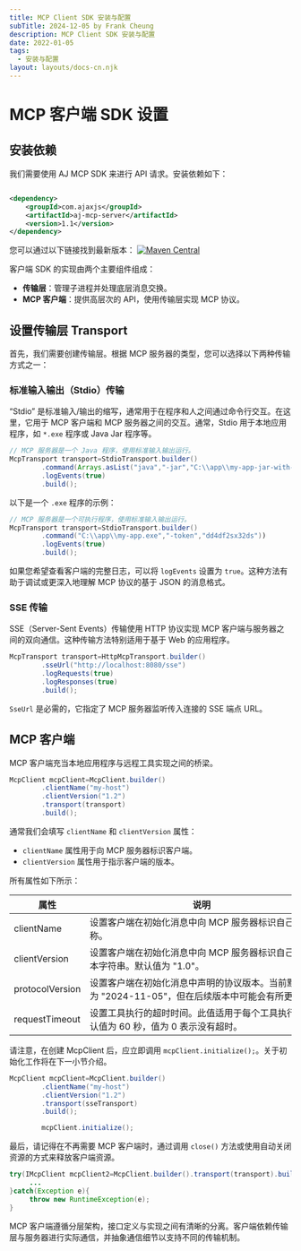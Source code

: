 ```yaml
---
title: MCP Client SDK 安装与配置
subTitle: 2024-12-05 by Frank Cheung
description: MCP Client SDK 安装与配置
date: 2022-01-05
tags:
  - 安装与配置
layout: layouts/docs-cn.njk
---
```


# MCP 客户端 SDK 设置

## 安装依赖

我们需要使用 AJ MCP SDK 来进行 API 请求。安装依赖如下：

```xml

<dependency>
    <groupId>com.ajaxjs</groupId>
    <artifactId>aj-mcp-server</artifactId>
    <version>1.1</version>
</dependency>
```

您可以通过以下链接找到最新版本：
[![Maven Central](https://img.shields.io/maven-central/v/com.ajaxjs/aj-mcp-client?label=Latest%20Release)](https://central.sonatype.com/artifact/com.ajaxjs/aj-mcp-client)

客户端 SDK 的实现由两个主要组件组成：

- **传输层**：管理子进程并处理底层消息交换。
- **MCP 客户端**：提供高层次的 API，使用传输层实现 MCP 协议。

## 设置传输层 Transport

首先，我们需要创建传输层。根据 MCP 服务器的类型，您可以选择以下两种传输方式之一：

### 标准输入输出（Stdio）传输

“Stdio” 是标准输入/输出的缩写，通常用于在程序和人之间通过命令行交互。在这里，它用于 MCP 客户端和 MCP 服务器之间的交互。通常，Stdio 用于本地应用程序，如 `*.exe` 程序或 Java Jar 程序等。

```java
// MCP 服务器是一个 Java 程序，使用标准输入输出运行。
McpTransport transport=StdioTransport.builder()
        .command(Arrays.asList("java","-jar","C:\\app\\my-app-jar-with-dependencies.jar"))
        .logEvents(true)
        .build();
```

以下是一个 `.exe` 程序的示例：

```java
// MCP 服务器是一个可执行程序，使用标准输入输出运行。
McpTransport transport=StdioTransport.builder()
        .command("C:\\app\\my-app.exe","-token","dd4df2sx32ds"))
        .logEvents(true)
        .build();
```

如果您希望查看客户端的完整日志，可以将 `logEvents` 设置为 `true`。这种方法有助于调试或更深入地理解 MCP 协议的基于 JSON 的消息格式。

### SSE 传输

SSE（Server-Sent Events）传输使用 HTTP 协议实现 MCP 客户端与服务器之间的双向通信。这种传输方法特别适用于基于 Web 的应用程序。

```java
McpTransport transport=HttpMcpTransport.builder()
        .sseUrl("http://localhost:8080/sse")
        .logRequests(true)
        .logResponses(true)
        .build();
```

`SseUrl` 是必需的，它指定了 MCP 服务器监听传入连接的 SSE 端点 URL。

## MCP 客户端

MCP 客户端充当本地应用程序与远程工具实现之间的桥梁。

```java
McpClient mcpClient=McpClient.builder()
        .clientName("my-host")
        .clientVersion("1.2")
        .transport(transport)
        .build();
```

通常我们会填写 `clientName` 和 `clientVersion` 属性：

- `clientName` 属性用于向 MCP 服务器标识客户端。
- `clientVersion` 属性用于指示客户端的版本。

所有属性如下所示：

| 属性              | 说明                                                      | 值类型      | 示例值                      |
|-----------------|---------------------------------------------------------|----------|--------------------------|
| clientName      | 设置客户端在初始化消息中向 MCP 服务器标识自己的名称。                           | String   | myapp/foo-app            |
| clientVersion   | 设置客户端在初始化消息中向 MCP 服务器标识自己的版本字符串。默认值为 "1.0"。             | String   | 1.0/2.1.2                |
| protocolVersion | 设置客户端在初始化消息中声明的协议版本。当前默认值为 "2024-11-05"，但在后续版本中可能会有所更改。 | String   | 2024-11-05               |
| requestTimeout  | 设置工具执行的超时时间。此值适用于每个工具执行。默认值为 60 秒，值为 0 表示没有超时。          | Duration | `Duration.ofSeconds(60)` |

请注意，在创建 McpClient 后，应立即调用 `mcpClient.initialize();`。关于初始化工作将在下一小节介绍。

```java
McpClient mcpClient=McpClient.builder()
        .clientName("my-host")
        .clientVersion("1.2")
        .transport(sseTransport)
        .build();

        mcpClient.initialize();
```

最后，请记得在不再需要 MCP 客户端时，通过调用 `close()` 方法或使用自动关闭资源的方式来释放客户端资源。

```java
try(IMcpClient mcpClient2=McpClient.builder().transport(transport).build()) {
     ...
}catch(Exception e){
     throw new RuntimeException(e);
}
```

MCP 客户端遵循分层架构，接口定义与实现之间有清晰的分离。客户端依赖传输层与服务器进行实际通信，并抽象通信细节以支持不同的传输机制。
<style>
table th:nth-child(2) {
 min-width: 400px;
}
table th:nth-child(3), table td:nth-child(3) {
 min-width: 120px!important;
 width: 120px;
}

table td:nth-child(2) {
 text-align: left;
}
</style>
